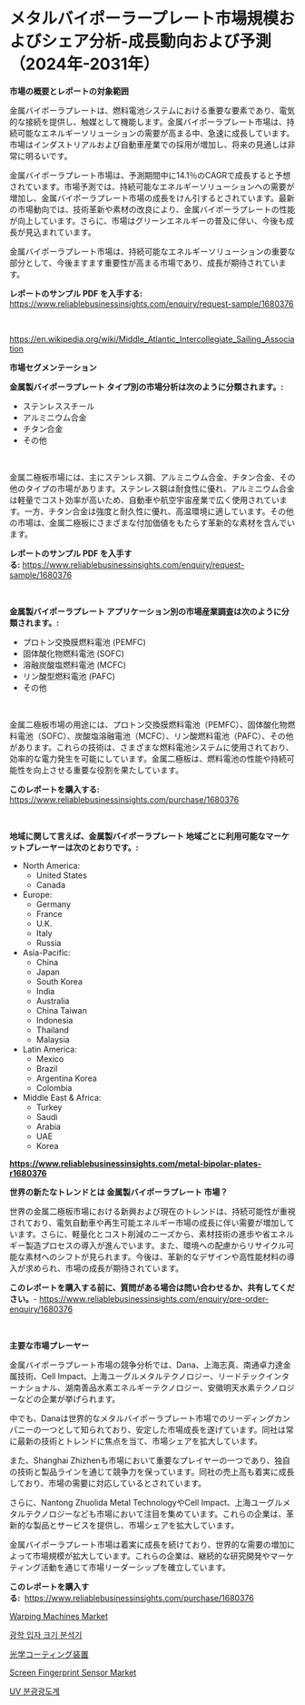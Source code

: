 <p><h1>メタルバイポーラープレート市場規模およびシェア分析-成長動向および予測（2024年-2031年）</h1></p><p><strong>市場の概要とレポートの対象範囲</strong></p>
<p><p>金属バイポーラプレートは、燃料電池システムにおける重要な要素であり、電気的な接続を提供し、触媒として機能します。金属バイポーラプレート市場は、持続可能なエネルギーソリューションの需要が高まる中、急速に成長しています。市場はインダストリアルおよび自動車産業での採用が増加し、将来の見通しは非常に明るいです。</p><p>金属バイポーラプレート市場は、予測期間中に14.1％のCAGRで成長すると予想されています。市場予測では、持続可能なエネルギーソリューションへの需要が増加し、金属バイポーラプレート市場の成長をけん引するとされています。最新の市場動向では、技術革新や素材の改良により、金属バイポーラプレートの性能が向上しています。さらに、市場はグリーンエネルギーの普及に伴い、今後も成長が見込まれています。</p><p>金属バイポーラプレート市場は、持続可能なエネルギーソリューションの重要な部分として、今後ますます重要性が高まる市場であり、成長が期待されています。</p></p>
<p><strong>レポートのサンプル PDF を入手する:</strong> <a href="https://www.reliablebusinessinsights.com/enquiry/request-sample/1680376">https://www.reliablebusinessinsights.com/enquiry/request-sample/1680376</a></p>
<p>&nbsp;</p>
<p><a href="https://en.wikipedia.org/wiki/Middle_Atlantic_Intercollegiate_Sailing_Association">https://en.wikipedia.org/wiki/Middle_Atlantic_Intercollegiate_Sailing_Association</a></p>
<p><strong>市場セグメンテーション</strong></p>
<p><strong>金属製バイポーラプレート タイプ別の市場分析は次のように分類されます。:</strong></p>
<p><ul><li>ステンレススチール</li><li>アルミニウム合金</li><li>チタン合金</li><li>その他</li></ul></p>
<p>&nbsp;</p>
<p><p>金属二極板市場には、主にステンレス鋼、アルミニウム合金、チタン合金、その他のタイプの市場があります。ステンレス鋼は耐食性に優れ、アルミニウム合金は軽量でコスト効率が高いため、自動車や航空宇宙産業で広く使用されています。一方、チタン合金は強度と耐久性に優れ、高温環境に適しています。その他の市場は、金属二極板にさまざまな付加価値をもたらす革新的な素材を含んでいます。</p></p>
<p><strong>レポートのサンプル PDF を入手する:</strong>&nbsp;<a href="https://www.reliablebusinessinsights.com/enquiry/request-sample/1680376">https://www.reliablebusinessinsights.com/enquiry/request-sample/1680376</a></p>
<p>&nbsp;</p>
<p><strong> 金属製バイポーラプレート アプリケーション別の市場産業調査は次のように分類されます。:</strong></p>
<p><ul><li>プロトン交換膜燃料電池 (PEMFC)</li><li>固体酸化物燃料電池 (SOFC)</li><li>溶融炭酸塩燃料電池 (MCFC)</li><li>リン酸型燃料電池 (PAFC)</li><li>その他</li></ul></p>
<p>&nbsp;</p>
<p><p>金属二極板市場の用途には、プロトン交換膜燃料電池（PEMFC）、固体酸化物燃料電池（SOFC）、炭酸塩溶融電池（MCFC）、リン酸燃料電池（PAFC）、その他があります。これらの技術は、さまざまな燃料電池システムに使用されており、効率的な電力発生を可能にしています。金属二極板は、燃料電池の性能や持続可能性を向上させる重要な役割を果たしています。</p></p>
<p><strong>このレポートを購入する:</strong>&nbsp; <a href="https://www.reliablebusinessinsights.com/purchase/1680376">https://www.reliablebusinessinsights.com/purchase/1680376</a></p>
<p>&nbsp;</p>
<p><strong>地域に関して言えば、金属製バイポーラプレート 地域ごとに利用可能なマーケットプレーヤーは次のとおりです。:</strong></p>
<p><ul>
    <li>
        North America:
        <ul>
            <li>United States</li>
            <li>Canada</li>
        </ul>
    </li>
    <li>
        Europe:
        <ul>
            <li>Germany</li>
            <li>France</li>
            <li>U.K.</li>
            <li>Italy</li>
            <li>Russia</li>
        </ul>
    </li>
    <li>
        Asia-Pacific:
        <ul>
            <li>China</li>
            <li>Japan</li>
            <li>South Korea</li>
            <li>India</li>
            <li>Australia</li>
            <li>China Taiwan</li>
            <li>Indonesia</li>
            <li>Thailand</li>
            <li>Malaysia</li>
        </ul>
    </li>
    <li>
        Latin America:
        <ul>
            <li>Mexico</li>
            <li>Brazil</li>
            <li>Argentina Korea</li>
            <li>Colombia</li>
        </ul>
    </li>
    <li>
        Middle East & Africa:
        <ul>
            <li>Turkey</li>
            <li>Saudi</li>
            <li>Arabia</li>
            <li>UAE</li>
            <li>Korea</li>
        </ul>
    </li>
    </ul></p>
<p><strong><a href="https://www.reliablebusinessinsights.com/metal-bipolar-plates-r1680376">https://www.reliablebusinessinsights.com/metal-bipolar-plates-r1680376</a></strong>&nbsp;</p>
<p><strong>世界の新たなトレンドとは 金属製バイポーラプレート 市場？</strong></p>
<p><p>世界の金属二極板市場における新興および現在のトレンドは、持続可能性が重視されており、電気自動車や再生可能エネルギー市場の成長に伴い需要が増加しています。さらに、軽量化とコスト削減のニーズから、素材技術の進歩や省エネルギー製造プロセスの導入が進んでいます。また、環境への配慮からリサイクル可能な素材へのシフトが見られます。今後は、革新的なデザインや高性能材料の導入が求められ、市場の成長が期待されています。</p></p>
<p><strong>このレポートを購入する前に、質問がある場合は問い合わせるか、共有してください。</strong>- <a href="https://www.reliablebusinessinsights.com/enquiry/pre-order-enquiry/1680376">https://www.reliablebusinessinsights.com/enquiry/pre-order-enquiry/1680376</a></p>
<p>&nbsp;</p>
<p><strong>主要な市場プレーヤー</strong></p>
<p><p>金属バイポーラプレート市場の競争分析では、Dana、上海志真、南通卓力達金属技術、Cell Impact、上海ユーグルメタルテクノロジー、リードテックインターナショナル、湖南善品水素エネルギーテクノロジー、安徽明天水素テクノロジーなどの企業が挙げられます。</p><p>中でも、Danaは世界的なメタルバイポーラプレート市場でのリーディングカンパニーの一つとして知られており、安定した市場成長を遂げています。同社は常に最新の技術とトレンドに焦点を当て、市場シェアを拡大しています。</p><p>また、Shanghai Zhizhenも市場において重要なプレイヤーの一つであり、独自の技術と製品ラインを通じて競争力を保っています。同社の売上高も着実に成長しており、市場の需要に対応しているとされています。</p><p>さらに、Nantong Zhuolida Metal TechnologyやCell Impact、上海ユーグルメタルテクノロジーなども市場において注目を集めています。これらの企業は、革新的な製品とサービスを提供し、市場シェアを拡大しています。</p><p>金属バイポーラプレート市場は着実に成長を続けており、世界的な需要の増加によって市場規模が拡大しています。これらの企業は、継続的な研究開発やマーケティング活動を通じて市場リーダーシップを確立しています。</p></p>
<p><strong>このレポートを購入する:</strong>&nbsp;&nbsp;<a href="https://www.reliablebusinessinsights.com/purchase/1680376">https://www.reliablebusinessinsights.com/purchase/1680376</a></p>
<p><p><a href="https://issuu.com/reportprime-2/docs/warping-machines-market-size-2030.pptx">Warping Machines Market</a></p><p><a href="https://github.com/rcabello548/Market-Research-Report-List-2/blob/main/1016343159101.md">광학 입자 크기 분석기</a></p><p><a href="https://github.com/schmahlson/Market-Research-Report-List-2/blob/main/1934762149372.md">光学コーティング装置</a></p><p><a href="https://github.com/abdelrhmankishk22/Market-Research-Report-List-5/blob/main/screen-fingerprint-sensor-market.md">Screen Fingerprint Sensor Market</a></p><p><a href="https://github.com/Nicolasrown5/Market-Research-Report-List-1/blob/main/6853026159102.md">UV 분광광도계</a></p></p>